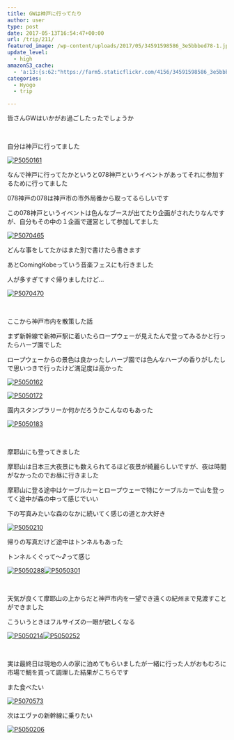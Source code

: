 ```yaml
---
title: GWは神戸に行ってたり
author: user
type: post
date: 2017-05-13T16:54:47+00:00
url: /trip/211/
featured_image: /wp-content/uploads/2017/05/34591598586_3e5bbbed78-1.jpg
update_level:
  - high
amazonS3_cache:
  - 'a:13:{s:62:"https://farm5.staticflickr.com/4156/34591598586_3e5bbbed78.jpg";a:1:{s:9:"timestamp";i:1494694371;}s:62:"https://farm5.staticflickr.com/4191/34632985365_8359d085c0.jpg";a:1:{s:9:"timestamp";i:1494694371;}s:62:"https://farm5.staticflickr.com/4156/34632989525_a0426b743a.jpg";a:1:{s:9:"timestamp";i:1494694371;}s:62:"https://farm5.staticflickr.com/4167/34502320191_be2efbfd13.jpg";a:1:{s:9:"timestamp";i:1494694371;}s:62:"https://farm5.staticflickr.com/4159/34502324951_a91075dbed.jpg";a:1:{s:9:"timestamp";i:1494694371;}s:62:"https://farm5.staticflickr.com/4157/34470688492_ea6546ffc2.jpg";a:1:{s:9:"timestamp";i:1494694371;}s:62:"https://farm5.staticflickr.com/4176/34502388971_c437499dc3.jpg";a:1:{s:9:"timestamp";i:1494694371;}s:62:"https://farm5.staticflickr.com/4193/34632965905_e73299fc13.jpg";a:1:{s:9:"timestamp";i:1494694371;}s:62:"https://farm5.staticflickr.com/4193/34632975205_9425e59266.jpg";a:1:{s:9:"timestamp";i:1494694371;}s:62:"https://farm5.staticflickr.com/4164/34591646876_0a512af694.jpg";a:1:{s:9:"timestamp";i:1494694371;}s:62:"https://farm5.staticflickr.com/4171/34632954985_cfebf2a027.jpg";a:1:{s:9:"timestamp";i:1494694371;}s:62:"https://farm5.staticflickr.com/4193/34247205370_54d19f4452.jpg";a:1:{s:9:"timestamp";i:1494694371;}s:62:"https://farm5.staticflickr.com/4184/34502366151_fced2e9ff6.jpg";a:1:{s:9:"timestamp";i:1494694371;}}'
categories:
  - Hyogo
  - trip

---
```

皆さんGWはいかがお過ごしたったでしょうか

&nbsp;

自分は神戸に行ってました

[<img class="alignnone" src="https://farm5.staticflickr.com/4156/34591598586_3e5bbbed78.jpg" alt="P5050161" />][1]

なんで神戸に行ってたかというと078神戸というイベントがあってそれに参加するために行ってました

078神戸の078は神戸市の市外局番から取ってるらしいです

この078神戸というイベントは色んなブースが出てたり企画がされたりなんですが、自分もその中の１企画で運営として参加してました

[<img class="alignnone" src="https://farm5.staticflickr.com/4191/34632985365_8359d085c0.jpg" alt="P5070465" />][2]

どんな事をしてたかはまた別で書けたら書きます

あとComingKobeっていう音楽フェスにも行きました

人が多すぎてすぐ帰りましたけど&#8230;

[<img class="alignnone" src="https://farm5.staticflickr.com/4156/34632989525_a0426b743a.jpg" alt="P5070470" />][3]

&nbsp;

ここから神戸市内を散策した話

まず新幹線で新神戸駅に着いたらロープウェーが見えたんで登ってみるかと行ったらハーブ園でした

ロープウェーからの景色は良かったしハーブ園では色んなハーブの香りがしたしで思いつきで行ったけど満足度は高かった

[<img class="alignnone" src="https://farm5.staticflickr.com/4167/34502320191_be2efbfd13.jpg" alt="P5050162" />][4]

[<img class="alignnone" src="https://farm5.staticflickr.com/4159/34502324951_a91075dbed.jpg" alt="P5050172" />][5]

園内スタンプラリーか何かだろうかこんなのもあった

[<img class="alignnone" src="https://farm5.staticflickr.com/4157/34470688492_ea6546ffc2.jpg" alt="P5050183" />][6]

&nbsp;

摩耶山にも登ってきました

摩耶山は日本三大夜景にも数えられてるほど夜景が綺麗らしいですが、夜は時間がなかったのでお昼に行きました

摩耶山に登る途中はケーブルカーとロープウェーで特にケーブルカーで山を登ってく途中が森の中って感じでいい

下の写真みたいな森のなかに続いてく感じの道とか大好き

[<img class="alignnone" src="https://farm5.staticflickr.com/4176/34502388971_c437499dc3.jpg" alt="P5050210" />][7]

帰りの写真だけど途中はトンネルもあった

トンネルくぐって～♪って感じ

[<img class="alignnone" src="https://farm5.staticflickr.com/4193/34632965905_e73299fc13.jpg" alt="P5050288" />][8][<img class="alignnone" src="https://farm5.staticflickr.com/4193/34632975205_9425e59266.jpg" alt="P5050301" />][9]

&nbsp;

天気が良くて摩耶山の上からだと神戸市内を一望でき遠くの紀州まで見渡すことができました

こういうときはフルサイズの一眼が欲しくなる

[<img class="alignnone" src="https://farm5.staticflickr.com/4164/34591646876_0a512af694.jpg" alt="P5050214" />][10][<img class="alignnone" src="https://farm5.staticflickr.com/4171/34632954985_cfebf2a027.jpg" alt="P5050252" />][11]

&nbsp;

実は最終日は現地の人の家に泊めてもらいましたが一緒に行った人がおもむろに市場で鯛を買って調理した結果がこちらです

また食べたい

[<img class="alignnone" src="https://farm5.staticflickr.com/4193/34247205370_54d19f4452.jpg" alt="P5070573" />][12]

次はエヴァの新幹線に乗りたい

[<img class="alignnone" src="https://farm5.staticflickr.com/4184/34502366151_fced2e9ff6.jpg" alt="P5050206" />][13]

 [1]: http://www.flickr.com/photos/153580739@N08/34591598586 "P5050161"
 [2]: http://www.flickr.com/photos/153580739@N08/34632985365 "P5070465"
 [3]: http://www.flickr.com/photos/153580739@N08/34632989525 "P5070470"
 [4]: http://www.flickr.com/photos/153580739@N08/34502320191 "P5050162"
 [5]: http://www.flickr.com/photos/153580739@N08/34502324951 "P5050172"
 [6]: http://www.flickr.com/photos/153580739@N08/34470688492 "P5050183"
 [7]: http://www.flickr.com/photos/153580739@N08/34502388971 "P5050210"
 [8]: http://www.flickr.com/photos/153580739@N08/34632965905 "P5050288"
 [9]: http://www.flickr.com/photos/153580739@N08/34632975205 "P5050301"
 [10]: http://www.flickr.com/photos/153580739@N08/34591646876 "P5050214"
 [11]: http://www.flickr.com/photos/153580739@N08/34632954985 "P5050252"
 [12]: http://www.flickr.com/photos/153580739@N08/34247205370 "P5070573"
 [13]: http://www.flickr.com/photos/153580739@N08/34502366151 "P5050206"